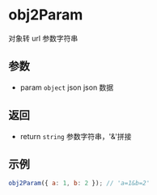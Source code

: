 # obj2Param

对象转 url 参数字符串

## 参数

- param `object` json json 数据

## 返回

- return `string` 参数字符串，'&'拼接

## 示例

```js
obj2Param({ a: 1, b: 2 }); // 'a=1&b=2'
```

